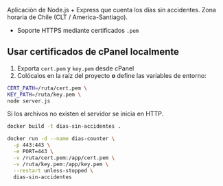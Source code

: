 Aplicación de Node.js + Express que cuenta los días sin accidentes. Zona horaria de Chile (CLT / America-Santiago).

- Soporte HTTPS mediante certificados `.pem`

## Usar certificados de cPanel localmente

1. Exporta `cert.pem` y `key.pem` desde cPanel
2. Colócalos en la raíz del proyecto **o** define las variables de entorno:

```bash
CERT_PATH=/ruta/cert.pem \
KEY_PATH=/ruta/key.pem \
node server.js
```

Si los archivos no existen el servidor se inicia en HTTP.

```bash
docker build -t dias-sin-accidentes .

docker run -d --name dias-counter \
  -p 443:443 \
  -e PORT=443 \
  -v /ruta/cert.pem:/app/cert.pem \
  -v /ruta/key.pem:/app/key.pem \
  --restart unless-stopped \
  dias-sin-accidentes
```
